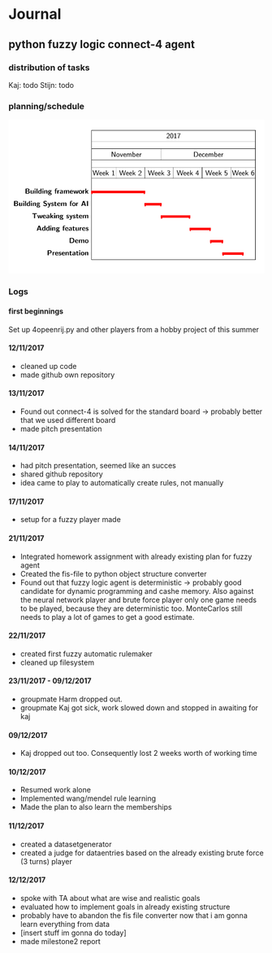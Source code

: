 # Journal

## python fuzzy logic connect-4 agent

### distribution of tasks

Kaj: todo
Stijn: todo

### planning/schedule

<img src="planning.png"> </img>

### Logs

#### first beginnings

Set up 4opeenrij.py and other players from a hobby project of this summer

#### 12/11/2017

- cleaned up code 
- made github own repository

#### 13/11/2017

- Found out connect-4 is solved for the standard board -> probably better that we used different board
- made pitch presentation

#### 14/11/2017

- had pitch presentation, seemed like an succes
- shared github repository
- idea came to play to automatically create rules, not manually

#### 17/11/2017

- setup for a fuzzy player made

#### 21/11/2017

- Integrated homework assignment with already existing plan for fuzzy agent
- Created the fis-file to python object structure converter
- Found out that fuzzy logic agent is deterministic -> probably good candidate for dynamic programming and cashe memory. Also against the neural network player and brute force player only one game needs to be played, because they are deterministic too. MonteCarlos still needs to play a lot of games to get a good estimate.

#### 22/11/2017

- created first fuzzy automatic rulemaker
- cleaned up filesystem

#### 23/11/2017 - 09/12/2017

- groupmate Harm dropped out.
- groupmate Kaj got sick, work slowed down and stopped in awaiting for kaj

#### 09/12/2017

- Kaj dropped out too. Consequently lost 2 weeks worth of working time

#### 10/12/2017

- Resumed work alone
- Implemented wang/mendel rule learning
- Made the plan to also learn the memberships

#### 11/12/2017

- created a datasetgenerator
- created a judge for dataentries based on the already existing brute force (3 turns) player

#### 12/12/2017

- spoke with TA about what are wise and realistic goals
- evaluated how to implement goals in already existing structure
- probably have to abandon the fis file converter now that i am gonna learn everything from data
- [insert stuff im gonna do today]
- made milestone2 report
